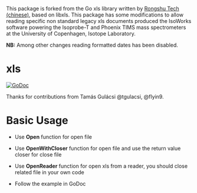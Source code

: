 This package is forked from the Go xls library written by [Rongshu Tech
(chinese)](http://www.rongshu.tech), based on libxls. This package has
some modifications to allow reading specific non standard legacy xls
documents produced the IsoWorks software powering the Isoprobe-T and
Phoenix TIMS mass spectrometers at the University of Copenhagen, Isotope
Laboratory.  

**NB:** Among other changes reading formatted dates has been disabled.

# xls

[![GoDoc](https://godoc.org/github.com/extrame/xls?status.svg)](https://godoc.org/github.com/extrame/xls)


Thanks for contributions from Tamás Gulácsi @tgulacsi, @flyin9.

# Basic Usage

* Use **Open** function for open file
* Use **OpenWithCloser** function for open file and use the return value closer for close file
* Use **OpenReader** function for open xls from a reader, you should close related file in your own code

* Follow the example in GoDoc
